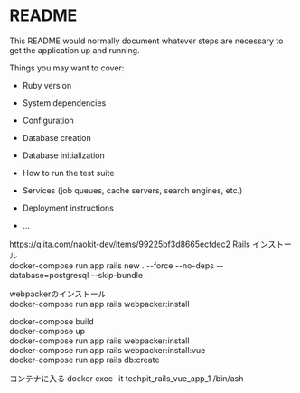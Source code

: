 # README

This README would normally document whatever steps are necessary to get the
application up and running.

Things you may want to cover:

* Ruby version

* System dependencies

* Configuration

* Database creation

* Database initialization

* How to run the test suite

* Services (job queues, cache servers, search engines, etc.)

* Deployment instructions

* ...


https://qiita.com/naokit-dev/items/99225bf3d8665ecfdec2
Rails インストール  
docker-compose run app rails new . --force --no-deps --database=postgresql --skip-bundle  

webpackerのインストール  
docker-compose run app rails webpacker:install  

docker-compose build  
docker-compose up  
docker-compose run app rails webpacker:install  
docker-compose run app rails webpacker:install:vue  
docker-compose run app rails db:create  

コンテナに入る
docker exec -it techpit_rails_vue_app_1 /bin/ash

